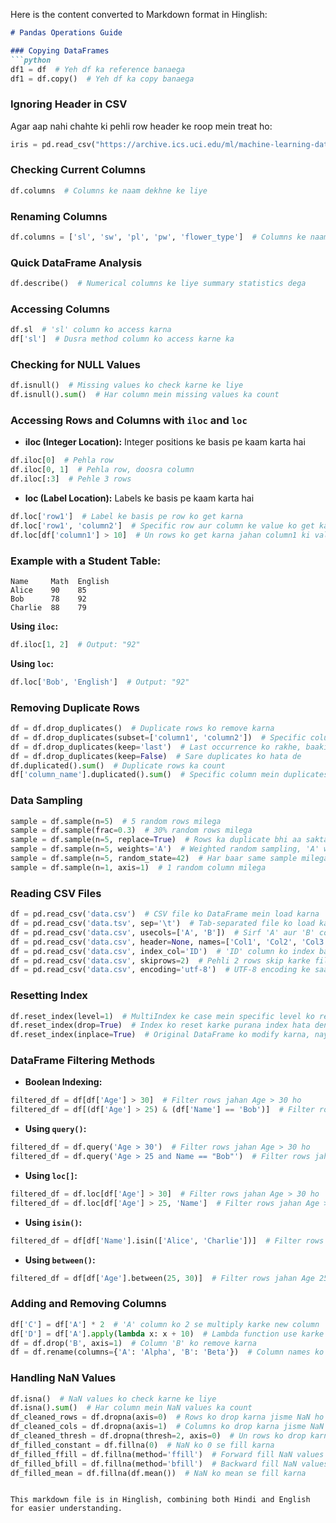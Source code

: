 Here is the content converted to Markdown format in Hinglish:

```markdown
# Pandas Operations Guide

### Copying DataFrames
```python
df1 = df  # Yeh df ka reference banaega
df1 = df.copy()  # Yeh df ka copy banaega
```

### Ignoring Header in CSV
Agar aap nahi chahte ki pehli row header ke roop mein treat ho:
```python
iris = pd.read_csv("https://archive.ics.uci.edu/ml/machine-learning-databases/iris/iris.data", header=None)
```

### Checking Current Columns
```python
df.columns  # Columns ke naam dekhne ke liye
```

### Renaming Columns
```python
df.columns = ['sl', 'sw', 'pl', 'pw', 'flower_type']  # Columns ke naam ko rename karna
```

### Quick DataFrame Analysis
```python
df.describe()  # Numerical columns ke liye summary statistics dega
```

### Accessing Columns
```python
df.sl  # 'sl' column ko access karna
df['sl']  # Dusra method column ko access karne ka
```

### Checking for NULL Values
```python
df.isnull()  # Missing values ko check karne ke liye
df.isnull().sum()  # Har column mein missing values ka count
```

### Accessing Rows and Columns with `iloc` and `loc`

- **iloc (Integer Location):** Integer positions ke basis pe kaam karta hai
```python
df.iloc[0]  # Pehla row
df.iloc[0, 1]  # Pehla row, doosra column
df.iloc[:3]  # Pehle 3 rows
```

- **loc (Label Location):** Labels ke basis pe kaam karta hai
```python
df.loc['row1']  # Label ke basis pe row ko get karna
df.loc['row1', 'column2']  # Specific row aur column ke value ko get karna
df.loc[df['column1'] > 10]  # Un rows ko get karna jahan column1 ki value > 10 ho
```

### Example with a Student Table:
```text
Name     Math  English
Alice    90    85
Bob      78    92
Charlie  88    79
```

**Using `iloc`:**
```python
df.iloc[1, 2]  # Output: "92"
```

**Using `loc`:**
```python
df.loc['Bob', 'English']  # Output: "92"
```

### Removing Duplicate Rows
```python
df = df.drop_duplicates()  # Duplicate rows ko remove karna
df = df.drop_duplicates(subset=['column1', 'column2'])  # Specific columns ke basis pe duplicates ko remove karna
df = df.drop_duplicates(keep='last')  # Last occurrence ko rakhe, baaki remove kare
df = df.drop_duplicates(keep=False)  # Sare duplicates ko hata de
df.duplicated().sum()  # Duplicate rows ka count
df['column_name'].duplicated().sum()  # Specific column mein duplicates ka count
```

### Data Sampling
```python
sample = df.sample(n=5)  # 5 random rows milega
sample = df.sample(frac=0.3)  # 30% random rows milega
sample = df.sample(n=5, replace=True)  # Rows ka duplicate bhi aa sakta hai
sample = df.sample(n=5, weights='A')  # Weighted random sampling, 'A' wale rows zyada pick honge
sample = df.sample(n=5, random_state=42)  # Har baar same sample milega
sample = df.sample(n=1, axis=1)  # 1 random column milega
```

### Reading CSV Files
```python
df = pd.read_csv('data.csv')  # CSV file ko DataFrame mein load karna
df = pd.read_csv('data.tsv', sep='\t')  # Tab-separated file ko load karna
df = pd.read_csv('data.csv', usecols=['A', 'B'])  # Sirf 'A' aur 'B' columns ko load karna
df = pd.read_csv('data.csv', header=None, names=['Col1', 'Col2', 'Col3'])  # Custom column names ke saath load karna
df = pd.read_csv('data.csv', index_col='ID')  # 'ID' column ko index banaana
df = pd.read_csv('data.csv', skiprows=2)  # Pehli 2 rows skip karke file ko read karna
df = pd.read_csv('data.csv', encoding='utf-8')  # UTF-8 encoding ke saath file ko load karna
```

### Resetting Index
```python
df.reset_index(level=1)  # MultiIndex ke case mein specific level ko reset karna
df.reset_index(drop=True)  # Index ko reset karke purana index hata dena
df.reset_index(inplace=True)  # Original DataFrame ko modify karna, naya DataFrame return nahi karega
```

### DataFrame Filtering Methods

- **Boolean Indexing:**
```python
filtered_df = df[df['Age'] > 30]  # Filter rows jahan Age > 30 ho
filtered_df = df[(df['Age'] > 25) & (df['Name'] == 'Bob')]  # Filter rows jahan Age > 25 aur Name 'Bob' ho
```

- **Using `query()`:**
```python
filtered_df = df.query('Age > 30')  # Filter rows jahan Age > 30 ho
filtered_df = df.query('Age > 25 and Name == "Bob"')  # Filter rows jahan Age > 25 aur Name 'Bob' ho
```

- **Using `loc[]`:**
```python
filtered_df = df.loc[df['Age'] > 30]  # Filter rows jahan Age > 30 ho
filtered_df = df.loc[df['Age'] > 25, 'Name']  # Filter rows jahan Age > 25 ho aur sirf 'Name' column ko select karna
```

- **Using `isin()`:**
```python
filtered_df = df[df['Name'].isin(['Alice', 'Charlie'])]  # Filter rows jahan Name 'Alice' ya 'Charlie' ho
```

- **Using `between()`:**
```python
filtered_df = df[df['Age'].between(25, 30)]  # Filter rows jahan Age 25 aur 30 ke beech ho (inclusive)
```

### Adding and Removing Columns
```python
df['C'] = df['A'] * 2  # 'A' column ko 2 se multiply karke new column 'C' add karna
df['D'] = df['A'].apply(lambda x: x + 10)  # Lambda function use karke column 'A' ko modify karna
df = df.drop('B', axis=1)  # Column 'B' ko remove karna
df = df.rename(columns={'A': 'Alpha', 'B': 'Beta'})  # Column names ko rename karna
```

### Handling NaN Values
```python
df.isna()  # NaN values ko check karne ke liye
df.isna().sum()  # Har column mein NaN values ka count
df_cleaned_rows = df.dropna(axis=0)  # Rows ko drop karna jisme NaN ho
df_cleaned_cols = df.dropna(axis=1)  # Columns ko drop karna jisme NaN ho
df_cleaned_thresh = df.dropna(thresh=2, axis=0)  # Un rows ko drop karna jisme 2 se kam non-NaN values ho
df_filled_constant = df.fillna(0)  # NaN ko 0 se fill karna
df_filled_ffill = df.fillna(method='ffill')  # Forward fill NaN values
df_filled_bfill = df.fillna(method='bfill')  # Backward fill NaN values
df_filled_mean = df.fillna(df.mean())  # NaN ko mean se fill karna
```
```

This markdown file is in Hinglish, combining both Hindi and English for easier understanding.
